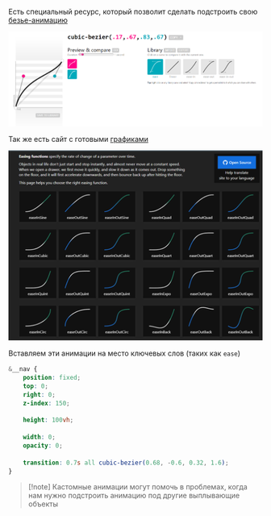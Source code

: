 
Есть специальный ресурс, который позволит сделать подстроить свою [безье-анимацию](https://cubic-bezier.com/#.17,.67,.83,.67)

![](_png/Pasted%20image%2020221015182735.png)

Так же есть сайт с готовыми [графиками](https://easings.net/)

![](_png/Pasted%20image%2020221015183224.png)

Вставляем эти анимации на место ключевых слов (таких как `ease`)

```SCSS
&__nav {
	position: fixed;
	top: 0;
	right: 0;
	z-index: 150;
	
	height: 100vh;
	
	width: 0;
	opacity: 0;
	
	transition: 0.7s all cubic-bezier(0.68, -0.6, 0.32, 1.6);
}
```

>[!note] Кастомные анимации могут помочь в проблемах, когда нам нужно подстроить анимацию под другие выплывающие объекты